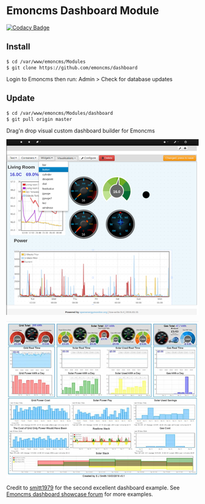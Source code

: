 # Emoncms Dashboard Module

[![Codacy Badge](https://api.codacy.com/project/badge/Grade/7521160582bb4fb884f59b6634b7e04f)](https://www.codacy.com/app/emoncms/dashboard?utm_source=github.com&amp;utm_medium=referral&amp;utm_content=emoncms/dashboard&amp;utm_campaign=Badge_Grade)

## Install 

```
$ cd /var/www/emoncms/Modules
$ git clone https://github.com/emoncms/dashboard
```

Login to Emoncms then run:  Admin > Check for database updates

## Update 

```
$ cd /var/www/emoncms/Modules/dashboard
$ git pull origin master
```

Drag'n drop visual custom dashboard builder for Emoncms

![dashboard](dashboard.png)

![dashboard2](Dashboard2.JPG)

Credit to [smitt1979](https://openenergymonitor.org/emon/node/11593) for the second excellent dashboard example. See [Emoncms dashboard showcase forum](https://openenergymonitor.org/emon/forum/7) for more examples. 
